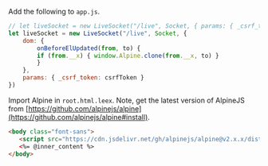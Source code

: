 Add the following to `app.js`.

```javascript
// let liveSocket = new LiveSocket("/live", Socket, { params: { _csrf_token: csrfToken } })
let liveSocket = new LiveSocket("/live", Socket, {
    dom: {
        onBeforeElUpdated(from, to) {
        if (from.__x) { window.Alpine.clone(from.__x, to) }
        }
    },
    params: { _csrf_token: csrfToken }
})
```


Import Alpine in `root.html.leex`. Note, get the latest version of AlpineJS from [https://github.com/alpinejs/alpine](https://github.com/alpinejs/alpine#install).

```html
<body class="font-sans">
   <script src="https://cdn.jsdelivr.net/gh/alpinejs/alpine@v2.x.x/dist/alpine.min.js" defer></script>
   <%= @inner_content %>
</body>
```

